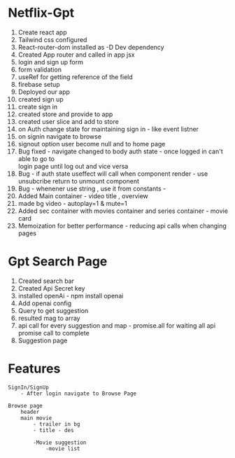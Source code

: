 
# Netflix-Gpt


1. Create react app
2. Tailwind css configured
3. React-router-dom installed as -D Dev dependency
4. Created App router  and called in app jsx
5. login and sign up form
6. form validation
7. useRef for getting reference of the field
8. firebase setup
9. Deployed our app
10. created sign up 
11. create sign in 
12. created store and provide to app
13. created user slice and add to store
14. on Auth change  state for maintaining sign in - like event listner
15. on signin navigate to browse
16. signout option user become null and to home page
17. Bug fixed - navigate changed to body auth state - once logged in can't able to go to  
    login page until log out and vice versa 
18. Bug - if auth state useffect will call when component render - use unsubcribe return   to unmount component
19. Bug - whenener use string , use it from constants - 
20. Added Main container - video title , overview
21. made bg video - autoplay=1 & mute=1 
22. Added sec container with movies container and series container - movie card
23. Memoization for better performance - reducing api calls when changing pages


# Gpt Search Page

1. Created search bar 
2. Created Api Secret key
3. installed openAi - npm install openai
4. Add openai config 
5. Query to get suggestion
6. resulted mag to array 
7. api call for every suggestion and map - promise.all for waiting all api promise   call  to complete
8. Suggestion  page







# Features

    SignIn/SignUp
        - After login navigate to Browse Page

    Browse page
        header
        main movie
            - trailer in bg
            - title - des
            
            -Movie suggestion
                -movie list



 